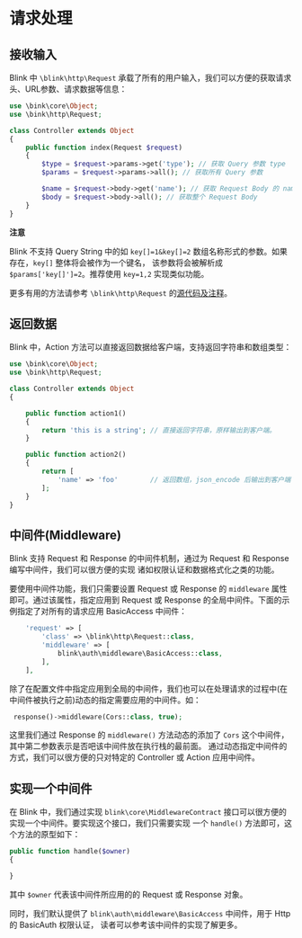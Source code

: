 请求处理
=======

接收输入
--------

Blink 中 `\blink\http\Request` 承载了所有的用户输入，我们可以方便的获取请求头、URL参数、请求数据等信息：

```php
use \bink\core\Object;
use \bink\http\Request;

class Controller extends Object
{
    public function index(Request $request)
    {
        $type = $request->params->get('type'); // 获取 Query 参数 type
        $params = $request->params->all(); // 获取所有 Query 参数

        $name = $request->body->get('name'); // 获取 Request Body 的 name 参数
        $body = $request->body->all(); // 获取整个 Request Body
    }
}
```

**注意**

Blink 不支持 Query String 中的如 `key[]=1&key[]=2` 数组名称形式的参数。如果存在，`key[]` 整体将会被作为一个键名，
该参数将会被解析成 `$params['key[]']=2`。推荐使用 `key=1,2` 实现类似功能。

更多有用的方法请参考 `\blink\http\Request` 的[源代码及注释](/src/http/Request.php)。


返回数据
-------

Blink 中，Action 方法可以直接返回数据给客户端，支持返回字符串和数组类型：

```php
use \bink\core\Object;
use \bink\http\Request;

class Controller extends Object
{

    public function action1()
    {
        return 'this is a string'; // 直接返回字符串，原样输出到客户端。
    }

    public function action2()
    {
        return [
            'name' => 'foo'        // 返回数组，json_encode 后输出到客户端
        ];
    }
}
```


中间件(Middleware)
-----------------

Blink 支持 Request 和 Response 的中间件机制，通过为 Request 和 Response 编写中间件，我们可以很方便的实现
诸如权限认证和数据格式化之类的功能。

要使用中间件功能，我们只需要设置 Request 或 Response 的 `middleware` 属性即可。通过该属性，指定应用到 Request
或 Response 的全局中间件。下面的示例指定了对所有的请求应用 BasicAccess 中间件：

```php
    'request' => [
        'class' => \blink\http\Request::class,
        'middleware' => [
            blink\auth\middleware\BasicAccess::class,
        ],
    ],
```

除了在配置文件中指定应用到全局的中间件，我们也可以在处理请求的过程中(在中间件被执行之前)动态的指定需要应用的中间件。如：

```php
 response()->middleware(Cors::class, true);
```

这里我们通过 Response 的 `middleware()` 方法动态的添加了 `Cors` 这个中间件，其中第二参数表示是否吧该中间件放在执行栈的最前面。
通过动态指定中间件的方式，我们可以很方便的只对特定的 Controller 或 Action 应用中间件。


实现一个中间件
-----------

在 Blink 中，我们通过实现 `blink\core\MiddlewareContract` 接口可以很方便的实现一个中间件。要实现这个接口，我们只需要实现
一个 `handle()` 方法即可，这个方法的原型如下：

```php
public function handle($owner)
{

}
```

其中 `$owner` 代表该中间件所应用的的 Request 或 Response 对象。

同时，我们默认提供了 `blink\auth\middleware\BasicAccess` 中间件，用于 Http 的 BasicAuth 权限认证，
读者可以参考该中间件的实现了解更多。
